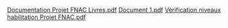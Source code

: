 [Documentation Projet FNAC Livres.pdf](https://github.com/user-attachments/files/19517117/Documentation.Projet.FNAC.Livres.pdf)
[Document 1.pdf](https://github.com/user-attachments/files/20437314/Document.1.pdf)
[Vérification niveaux habilitation Projet FNAC.pdf](https://github.com/user-attachments/files/20437431/Verification.niveaux.habilitation.Projet.FNAC.pdf)
